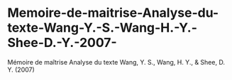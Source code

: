 # Memoire-de-maitrise-Analyse-du-texte-Wang-Y.-S.-Wang-H.-Y.-Shee-D.-Y.-2007-
Mémoire de maîtrise Analyse du texte Wang, Y. S., Wang, H. Y., &amp; Shee, D. Y. (2007)
